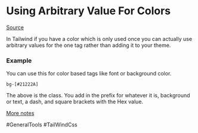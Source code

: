 # Using Arbitrary Value For Colors

[Source](https://tailwindcss.com/docs/customizing-colors#arbitrary-values)

In Tailwind if you have a color which is only used once you can actually use arbitrary values for the one tag rather than adding it to your theme. 

### Example

You can use this for color based tags like font or background color. 

`bg-[#21222A]`

The above is the class. You add in the prefix for whatever it is, background or text, a dash, and square brackets with the Hex value.

[More notes](https://tailwindcss.com/docs/adding-custom-styles#using-arbitrary-values)

#GeneralTools 
	#TailWindCss 